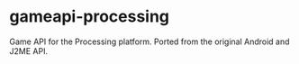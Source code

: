 # gameapi-processing
Game API for the Processing platform. Ported from the original Android and J2ME API. 
